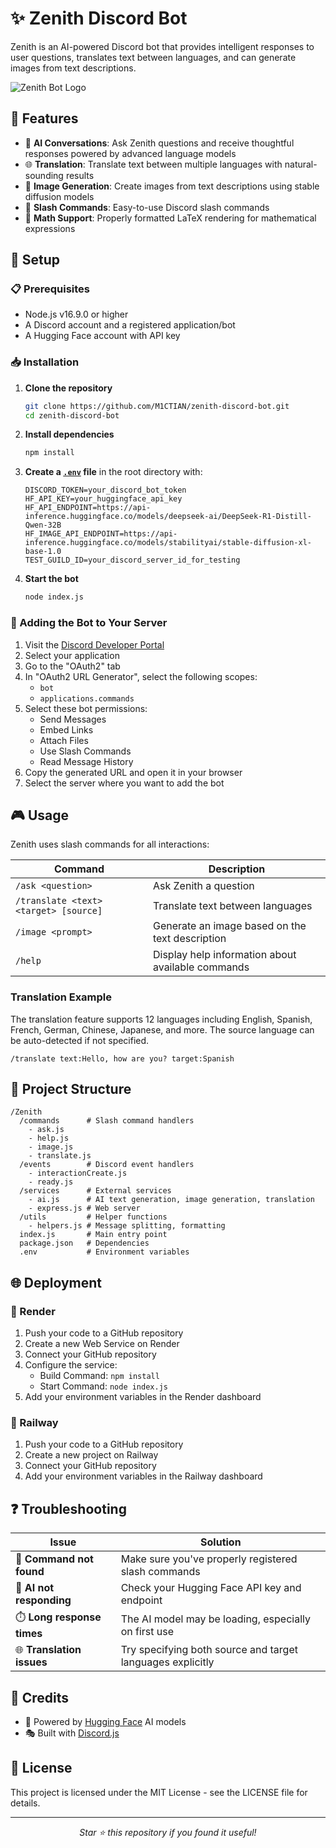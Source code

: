 # ✨ Zenith Discord Bot

Zenith is an AI-powered Discord bot that provides intelligent responses to user questions, translates text between languages, and can generate images from text descriptions.

![Zenith Bot Logo](https://cdn.discordapp.com/attachments/1337794530493071481/1345651768679333889/DALLE_2025-03-01_18.57.14_-_A_creative_and_mature_logo_for_a_Discord_bot_named_Zenith_featuring_an_abstract_futuristic_design_inspired_by_the_concept_of_a_peak_or_summit._Inc.jpg?ex=67c5535e&is=67c401de&hm=3ebde091d4f8816a032e10571835698b5aac4612b4dae9a610fe2e5164208110&)

## 🌟 Features

- 🧠 **AI Conversations**: Ask Zenith questions and receive thoughtful responses powered by advanced language models
- 🌐 **Translation**: Translate text between multiple languages with natural-sounding results
- 🎨 **Image Generation**: Create images from text descriptions using stable diffusion models
- 🔧 **Slash Commands**: Easy-to-use Discord slash commands
- 📐 **Math Support**: Properly formatted LaTeX rendering for mathematical expressions

## 🚀 Setup

### 📋 Prerequisites

- Node.js v16.9.0 or higher
- A Discord account and a registered application/bot
- A Hugging Face account with API key

### 📥 Installation

1. **Clone the repository**

   ```bash
   git clone https://github.com/M1CTIAN/zenith-discord-bot.git
   cd zenith-discord-bot
   ```

2. **Install dependencies**

   ```bash
   npm install
   ```

3. **Create a [`.env`](.env) file** in the root directory with:

   ```env
   DISCORD_TOKEN=your_discord_bot_token
   HF_API_KEY=your_huggingface_api_key
   HF_API_ENDPOINT=https://api-inference.huggingface.co/models/deepseek-ai/DeepSeek-R1-Distill-Qwen-32B
   HF_IMAGE_API_ENDPOINT=https://api-inference.huggingface.co/models/stabilityai/stable-diffusion-xl-base-1.0
   TEST_GUILD_ID=your_discord_server_id_for_testing
   ```

4. **Start the bot**
   ```bash
   node index.js
   ```

### 🔗 Adding the Bot to Your Server

1. Visit the [Discord Developer Portal](https://discord.com/developers/applications)
2. Select your application
3. Go to the "OAuth2" tab
4. In "OAuth2 URL Generator", select the following scopes:
   - `bot`
   - `applications.commands`
5. Select these bot permissions:
   - Send Messages
   - Embed Links
   - Attach Files
   - Use Slash Commands
   - Read Message History
6. Copy the generated URL and open it in your browser
7. Select the server where you want to add the bot

## 🎮 Usage

Zenith uses slash commands for all interactions:

| Command                               | Description                                       |
| ------------------------------------- | ------------------------------------------------- |
| `/ask <question>`                     | Ask Zenith a question                             |
| `/translate <text> <target> [source]` | Translate text between languages                  |
| `/image <prompt>`                     | Generate an image based on the text description   |
| `/help`                               | Display help information about available commands |

### Translation Example

The translation feature supports 12 languages including English, Spanish, French, German, Chinese, Japanese, and more. The source language can be auto-detected if not specified.

```
/translate text:Hello, how are you? target:Spanish
```

## 📁 Project Structure

```
/Zenith
  /commands      # Slash command handlers
    - ask.js
    - help.js
    - image.js
    - translate.js
  /events        # Discord event handlers
    - interactionCreate.js
    - ready.js
  /services      # External services
    - ai.js      # AI text generation, image generation, translation
    - express.js # Web server
  /utils         # Helper functions
    - helpers.js # Message splitting, formatting
  index.js       # Main entry point
  package.json   # Dependencies
  .env           # Environment variables
```

## 🌐 Deployment

### 🔄 Render

1. Push your code to a GitHub repository
2. Create a new Web Service on Render
3. Connect your GitHub repository
4. Configure the service:
   - Build Command: `npm install`
   - Start Command: `node index.js`
5. Add your environment variables in the Render dashboard

### 🚂 Railway

1. Push your code to a GitHub repository
2. Create a new project on Railway
3. Connect your GitHub repository
4. Add your environment variables in the Railway dashboard

## ❓ Troubleshooting

| Issue                      | Solution                                                   |
| -------------------------- | ---------------------------------------------------------- |
| 🚫 **Command not found**   | Make sure you've properly registered slash commands        |
| 🤖 **AI not responding**   | Check your Hugging Face API key and endpoint               |
| ⏱️ **Long response times** | The AI model may be loading, especially on first use       |
| 🌐 **Translation issues**  | Try specifying both source and target languages explicitly |

## 👏 Credits

- 🤗 Powered by [Hugging Face](https://huggingface.co/) AI models
- 🎭 Built with [Discord.js](https://discord.js.org/)

## 📜 License

This project is licensed under the MIT License - see the LICENSE file for details.

---

<div align="center">
  <i>Star ⭐ this repository if you found it useful!</i>
</div>
